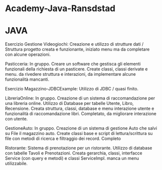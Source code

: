 # Academy-Java-Ransdstad

# JAVA

Esercizio Gestione Videogiochi: Creazione e utilizzo di strutture dati / Struttura progetto creata e funzionante, iniziato menu ma da completare con alcune operazioni.

Pasticceria: In gruppo. Creare un software che gestisca gli elementi funzionali della richiesta di un pasticere. 
Create classi, classi derivate e menu. da rivedere struttura e interazioni, da implementare alcune funzionalità mancanti.

Esercizio Magazzino-JDBCExample: Utilizzo di JDBC / quasi finito.

LibreriaOnline: In gruppo. Creazione di un sistema di raccomandazione per una libreria online. Utilizzo di Database per tabelle Utente, Libro, Recensione. Creata struttura, classi, database e menu interazione utente e funzionalità di raccomandazione libri. Completato, da migliorare interazione con utente.


GestioneAuto: In gruppo. Creazione di un sistema di gestione Auto che salvi su File il magazzino auto. Create classi base e script di lettura/scrittura su file con metodi di ricerca e filtraggio dei record. Completo

Ristorante: Sistema di prenotazione per un ristorante. Utilizzo di database con tabelle Tavoli e Prenotazioni. Creata gerarchia, classi, interfacce Service (con query e metodi) e classi ServiceImpl. manca un menu utilizzabile.
